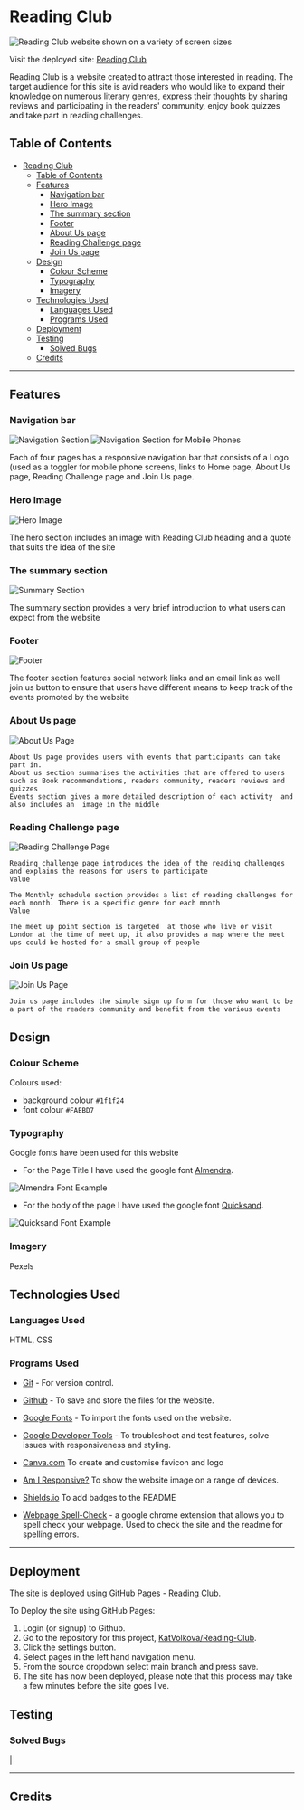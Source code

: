 # Reading Club

![Reading Club website shown on a variety of screen sizes](/assets/images/reading-club.jpg)

Visit the deployed site: [Reading Club](https://github.com/KatVolkova/reading-club)

Reading Club is a website created to attract those interested in reading. The target audience for this site is avid readers who would like to expand their knowledge on numerous literary genres, express their thoughts by sharing reviews and participating in the readers' community, enjoy book quizzes and take part in reading challenges.

## Table of Contents
   
- [Reading Club](#reading-club)
  - [Table of Contents](#table-of-contents)
  - [Features](#features)
    - [Navigation bar](#navigation-bar)
    - [Hero Image](#hero-image)
    - [The summary section](#the-summary-section)
    - [Footer](#footer)
    - [About Us page](#about-us-page)
    - [Reading Challenge page](#reading-challenge-page)
    - [Join Us page](#join-us-page)
  - [Design](#design)
    - [Colour Scheme](#colour-scheme)
    - [Typography](#typography)
    - [Imagery](#imagery)
  - [Technologies Used](#technologies-used)
    - [Languages Used](#languages-used)
    - [Programs Used](#programs-used)
  - [Deployment](#deployment)
  - [Testing](#testing)
    - [Solved Bugs](#solved-bugs)
  - [Credits](#credits)

- - -

## Features

### Navigation bar

![Navigation Section](./assets/images/navigation-reading-club.jpg)
![Navigation Section for Mobile Phones](./assets/images/navigation-mobile-reading-club.jpg)


Each of four pages has a responsive navigation bar that consists of a Logo (used as a toggler for mobile phone screens, links to Home page, About Us page, Reading  Challenge page and Join Us  page.

### Hero Image

![Hero Image](./assets/images/hero-page-reading-club.jpg)

The hero section includes an image with Reading Club heading and  a quote that suits the idea of the site

### The summary section

![Summary Section](./assets/images/summary2-section-reading-club.jpg)

The summary section provides a very brief introduction to what users  can expect from the website

### Footer

![Footer](./assets/images/footer-reading-club.jpg)

The footer section features social network links and  an email link as well join us  button to ensure that users have different means to keep track of the events promoted by the website

### About Us page

![About Us Page](./assets/images/about-page-reading-club.jpg)

	About Us page provides users with events that participants can take part in. 
	About us section summarises the activities that are offered to users such as Book recommendations, readers community, readers reviews and quizzes
    Events section gives a more detailed description of each activity  and also includes an  image in the middle

### Reading Challenge page

![Reading Challenge Page](./assets/images/reading-challenge-page-reading-club.jpg)

	Reading challenge page introduces the idea of the reading challenges and explains the reasons for users to participate
	Value
	
	The Monthly schedule section provides a list of reading challenges for each month. There is a specific genre for each month
	Value
	
	The meet up point section is targeted  at those who live or visit London at the time of meet up, it also provides a map where the meet ups could be hosted for a small group of people

### Join Us page

![Join Us Page](./assets/images/join-us-page-reading-club.jpg)

	Join us page includes the simple sign up form for those who want to be a part of the readers community and benefit from the various events

## Design

### Colour Scheme

Colours used:

- background colour `#1f1f24`  
- font colour `#FAEBD7`

### Typography

Google fonts have been used for this website

* For the Page Title I have used the google font [Almendra](https://fonts.google.com/specimen/Almendra?preview.text=The%20Quiz%20Arms%20THE%20QUIZ%20ARMS&preview.text_type=custom&query=almendra).

![Almendra Font Example](documentation/almendra.webp)

* For the body of the page I have used the google font [Quicksand](https://fonts.google.com/specimen/Quicksand?preview.text=The%20Quiz%20Arms%20THE%20QUIZ%20ARMS&preview.text_type=custom&query=quicksand).

![Quicksand Font Example](documentation/quicksand.webp)



### Imagery

Pexels








## Technologies Used

### Languages Used

HTML, CSS

### Programs Used


- [Git](https://git-scm.com/) - For version control.

- [Github](https://github.com/) - To save and store the files for the website.

- [Google Fonts](https://fonts.google.com/) - To import the fonts used on the website.

- [Google Developer Tools](https://developers.google.com/web/tools) - To troubleshoot and test features, solve issues with responsiveness and styling.

- [Canva.com](https://canva.com/) To create and customise favicon and logo

- [Am I Responsive?](http://ami.responsivedesign.is/) To show the website image on a range of devices.

- [Shields.io](https://shields.io/) To add badges to the README

- [Webpage Spell-Check](https://chrome.google.com/webstore/detail/webpage-spell-check/mgdhaoimpabdhmacaclbbjddhngchjik/related) - a google chrome extension that allows you to spell check your webpage. Used to check the site and the readme for spelling errors.

- - -

## Deployment

The site is deployed using GitHub Pages - [Reading Club](https://github.com/KatVolkova/reading-club/).

To Deploy the site using GitHub Pages:

1. Login (or signup) to Github.
2. Go to the repository for this project, [KatVolkova/Reading-Club](https://github.com/KatVolkova/reading-club/).
3. Click the settings button.
4. Select pages in the left hand navigation menu.
5. From the source dropdown select main branch and press save.
6. The site has now been deployed, please note that this process may take a few minutes before the site goes live.

## Testing

### Solved Bugs
|
- - -
## Credits


